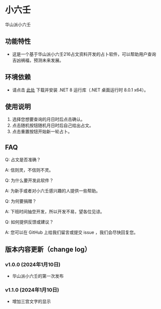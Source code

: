 # 小六壬

华山派小六壬

## 功能特性

- 这是一个基于华山派小六壬216占文资料开发的占卜软件，可以帮助用户查询吉凶祸福，预测未来发展。

## 环境依赖

- 请点击  [此处](https://dotnet.microsoft.com/download/dotnet/thank-you/runtime-desktop-8.0.1-windows-x64-installer) 下载并安装 .NET 8 运行库（.NET 桌面运行时 8.0.1 x64）。

## 使用说明

1. 选择您想要查询的月日时后点击确认。
2. 点击随机按钮随机月日时后自己给出占文。
3. 点击重置按钮开始新一轮占卜。

## FAQ

Q: 占文是否准确？

A: 信则灵，不信则不灵。

Q: 为什么要开发此软件？

A: 为新手或者对小六壬感兴趣的人提供一些帮助。

Q: 为何要捐赠？

A: 下班时间抽空开发，所以开发不易，望各位见谅。

Q: 如何提供反馈或建议？

A: 您可以在 GitHub 上给我们留言或提交 issue ，我们会尽快回复您。

## 版本内容更新（change log）

### v1.0.0 (2024年1月10日)

- 华山派小六壬的第一次发布

### v1.1.0 (2024年1月10日)

- 增加三宫文字的显示